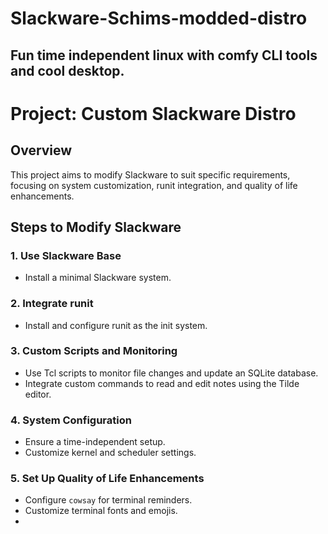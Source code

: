 # Slackware-Schims-modded-distro
Fun time independent linux with comfy CLI tools and cool desktop.
-
# Project: Custom Slackware Distro

## Overview
This project aims to modify Slackware to suit specific requirements, focusing on system customization, runit integration, and quality of life enhancements.

## Steps to Modify Slackware

### 1. Use Slackware Base
- Install a minimal Slackware system.

### 2. Integrate runit
- Install and configure runit as the init system.

### 3. Custom Scripts and Monitoring
- Use Tcl scripts to monitor file changes and update an SQLite database.
- Integrate custom commands to read and edit notes using the Tilde editor.

### 4. System Configuration
- Ensure a time-independent setup.
- Customize kernel and scheduler settings.

### 5. Set Up Quality of Life Enhancements
- Configure `cowsay` for terminal reminders.
- Customize terminal fonts and emojis.
-
